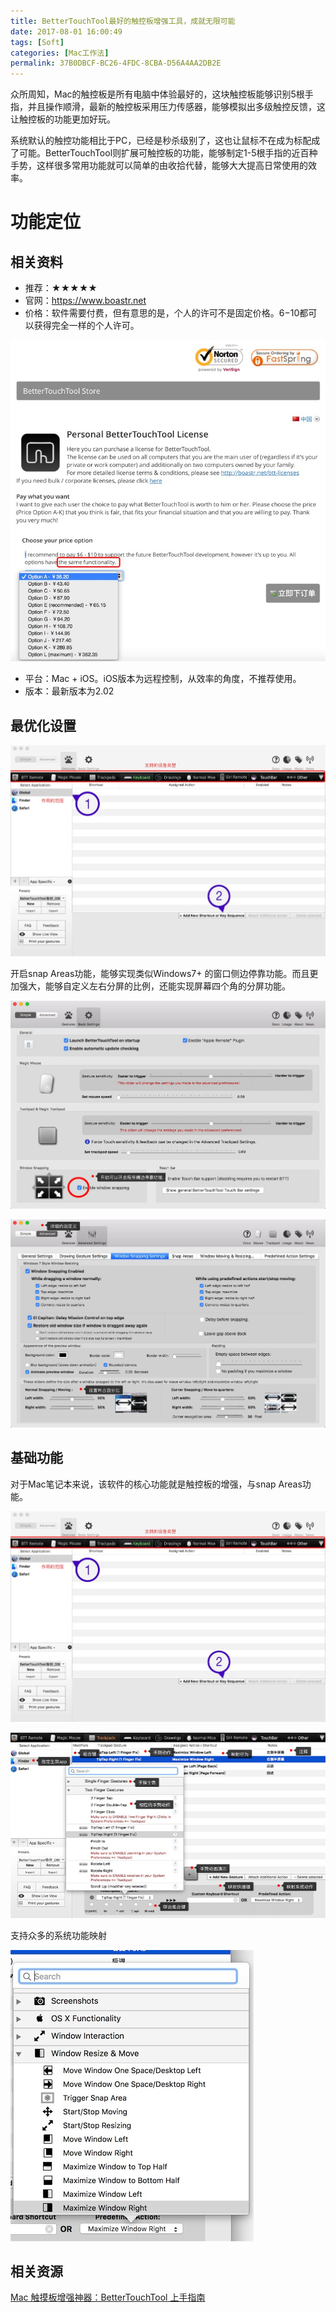 ```yaml
---
title: BetterTouchTool最好的触控板增强工具，成就无限可能
date: 2017-08-01 16:00:49
tags: [Soft]
categories: [Mac工作法]
permalink: 37B0DBCF-BC26-4FDC-8CBA-D56A4AA2DB2E
---
```


众所周知，Mac的触控板是所有电脑中体验最好的，这块触控板能够识别5根手指，并且操作顺滑，最新的触控板采用压力传感器，能够模拟出多级触控反馈，这让触控板的功能更加好玩。

系统默认的触控功能相比于PC，已经是秒杀级别了，这也让鼠标不在成为标配成了可能。BetterTouchTool则扩展可触控板的功能，能够制定1-5根手指的近百种手势，这样很多常用功能就可以简单的由收拾代替，能够大大提高日常使用的效率。

# 功能定位

## 相关资料

* 推荐：★★★★★
* 官网：https://www.boastr.net
* 价格：软件需要付费，但有意思的是，个人的许可不是固定价格。$6-$10都可以获得完全一样的个人许可。

![2017725102843](bettertouchtool/2017725102843.jpg)

* 平台：Mac + iOS。iOS版本为远程控制，从效率的角度，不推荐使用。
* 版本：最新版本为2.02

## 最优化设置

![2017725102856](bettertouchtool/2017725102856.jpg)

开启snap Areas功能，能够实现类似Windows7+ 的窗口侧边停靠功能。而且更加强大，能够自定义左右分屏的比例，还能实现屏幕四个角的分屏功能。

![2017725102911](bettertouchtool/2017725102911.jpg)

![2017725102919](bettertouchtool/2017725102919.jpg)

## 基础功能

对于Mac笔记本来说，该软件的核心功能就是触控板的增强，与snap Areas功能。

![2017725102856](bettertouchtool/2017725102856-20190406233643909.jpg)

![2017725103032](bettertouchtool/2017725103032.jpg)

支持众多的系统功能映射

![2017725103041](bettertouchtool/2017725103041.jpg)

## 相关资源

[Mac 触摸板增强神器：BetterTouchTool 上手指南](https://sspai.com/post/27094)
